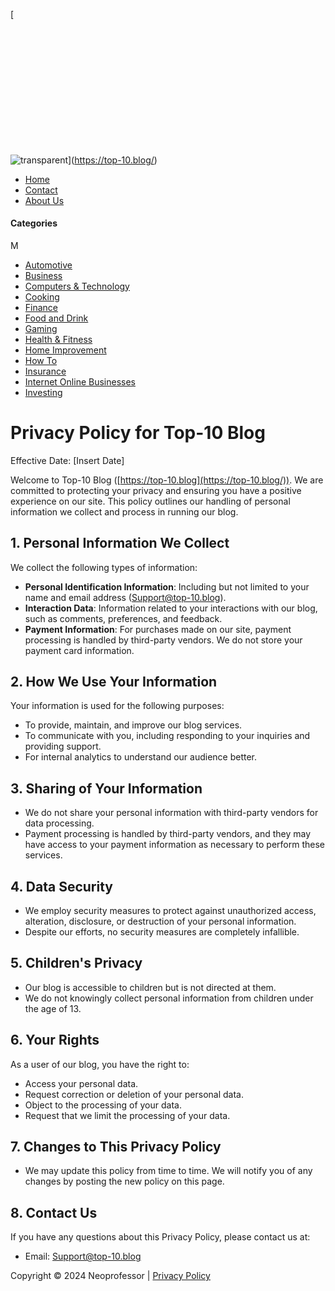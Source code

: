 [![](data:image/svg+xml,%3Csvg%20xmlns='http://www.w3.org/2000/svg'%20viewBox='0%200%20250%20100'%3E%3C/svg%3E "transparent")

![](https://top-10.blog/wp-content/uploads/2023/11/transparent.png "transparent")](https://top-10.blog/)

* [Home](https://top-10.blog/)
* [Contact](https://top-10.blog/contact/)
* [About Us](https://top-10.blog/about-us/)

#### Categories

M

* [Automotive](https://top-10.blog/automotive/)
* [Business](https://top-10.blog/business/)
* [Computers & Technology](https://top-10.blog/computers-technology/)
* [Cooking](https://top-10.blog/cooking/)
* [Finance](https://top-10.blog/finance/)
* [Food and Drink](https://top-10.blog/food-and-drink/)
* [Gaming](https://top-10.blog/gaming/)
* [Health & Fitness](https://top-10.blog/health-fitness/)
* [Home Improvement](https://top-10.blog/home-improvement/)
* [How To](https://top-10.blog/how-to/)
* [Insurance](https://top-10.blog/insurance/)
* [Internet Online Businesses](https://top-10.blog/internet-online-businesses/)
* [Investing](https://top-10.blog/investing/)

Privacy Policy for Top-10 Blog
==============================

Effective Date: \[Insert Date\]

Welcome to Top-10 Blog ([https://top-10.blog](https://top-10.blog/)). We are committed to protecting your privacy and ensuring you have a positive experience on our site. This policy outlines our handling of personal information we collect and process in running our blog.

1\. Personal Information We Collect
-----------------------------------

We collect the following types of information:

* **Personal Identification Information**: Including but not limited to your name and email address ([Support@top-10.blog](mailto:Support@top-10.blog)).
* **Interaction Data**: Information related to your interactions with our blog, such as comments, preferences, and feedback.
* **Payment Information**: For purchases made on our site, payment processing is handled by third-party vendors. We do not store your payment card information.

2\. How We Use Your Information
-------------------------------

Your information is used for the following purposes:

* To provide, maintain, and improve our blog services.
* To communicate with you, including responding to your inquiries and providing support.
* For internal analytics to understand our audience better.

3\. Sharing of Your Information
-------------------------------

* We do not share your personal information with third-party vendors for data processing.
* Payment processing is handled by third-party vendors, and they may have access to your payment information as necessary to perform these services.

4\. Data Security
-----------------

* We employ security measures to protect against unauthorized access, alteration, disclosure, or destruction of your personal information.
* Despite our efforts, no security measures are completely infallible.

5\. Children's Privacy
----------------------

* Our blog is accessible to children but is not directed at them.
* We do not knowingly collect personal information from children under the age of 13.

6\. Your Rights
---------------

As a user of our blog, you have the right to:

* Access your personal data.
* Request correction or deletion of your personal data.
* Object to the processing of your data.
* Request that we limit the processing of your data.

7\. Changes to This Privacy Policy
----------------------------------

* We may update this policy from time to time. We will notify you of any changes by posting the new policy on this page.

8\. Contact Us
--------------

If you have any questions about this Privacy Policy, please contact us at:

* Email: [Support@top-10.blog](mailto:Support@top-10.blog)

Copyright © 2024 Neoprofessor | [Privacy Policy](https://top-10.blog/privacy-policy/)